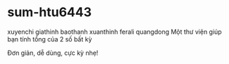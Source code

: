 # sum-htu6443
xuyenchi
giathinh
baothanh
xuanthinh
ferali
quangdong
Một thư viện giúp bạn tính tổng của 2 số bất kỳ

Đơn giản, dễ dùng, cực kỳ nhẹ!

